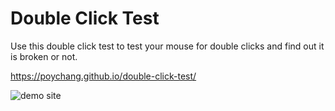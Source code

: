 # Double Click Test

Use this double click test to test your mouse for double clicks and find out it is broken or not.

https://poychang.github.io/double-click-test/

![demo site](https://i.imgur.com/Jdn3xw6.png)
